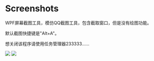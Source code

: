 # Screenshots
WPF屏幕截图工具，模仿QQ截图工具，包含截取窗口，但是没有绘图功能。

默认截图快捷键是"Alt+A"。

想关闭该程序请使用任务管理器233333……

![](https://github.com/ibukisaar/Screenshots/raw/master/imgs/1.png)
![](https://github.com/ibukisaar/Screenshots/raw/master/imgs/2.png)
